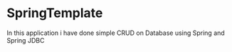 # SpringTemplate
In this application i have done simple CRUD on Database using Spring and Spring JDBC
